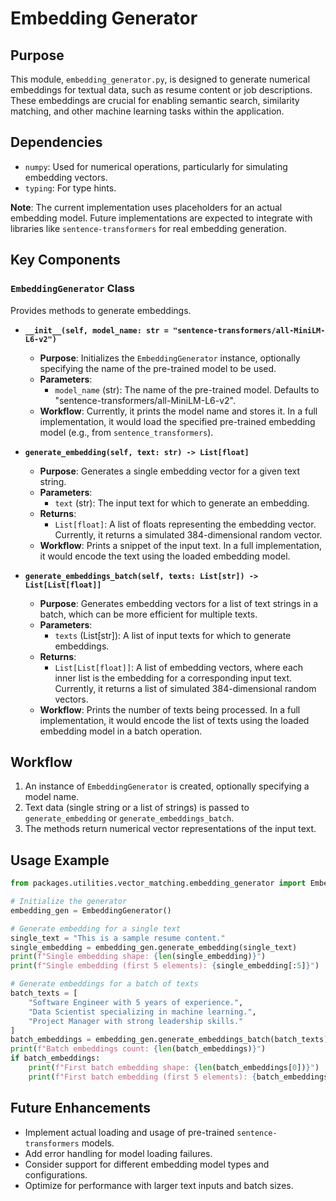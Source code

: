 # Embedding Generator

## Purpose
This module, `embedding_generator.py`, is designed to generate numerical embeddings for textual data, such as resume content or job descriptions. These embeddings are crucial for enabling semantic search, similarity matching, and other machine learning tasks within the application.

## Dependencies
- `numpy`: Used for numerical operations, particularly for simulating embedding vectors.
- `typing`: For type hints.

**Note**: The current implementation uses placeholders for an actual embedding model. Future implementations are expected to integrate with libraries like `sentence-transformers` for real embedding generation.

## Key Components

### `EmbeddingGenerator` Class
Provides methods to generate embeddings.

- **`__init__(self, model_name: str = "sentence-transformers/all-MiniLM-L6-v2")`**
  - **Purpose**: Initializes the `EmbeddingGenerator` instance, optionally specifying the name of the pre-trained model to be used.
  - **Parameters**:
    - `model_name` (str): The name of the pre-trained model. Defaults to "sentence-transformers/all-MiniLM-L6-v2".
  - **Workflow**: Currently, it prints the model name and stores it. In a full implementation, it would load the specified pre-trained embedding model (e.g., from `sentence_transformers`).

- **`generate_embedding(self, text: str) -> List[float]`**
  - **Purpose**: Generates a single embedding vector for a given text string.
  - **Parameters**:
    - `text` (str): The input text for which to generate an embedding.
  - **Returns**:
    - `List[float]`: A list of floats representing the embedding vector. Currently, it returns a simulated 384-dimensional random vector.
  - **Workflow**: Prints a snippet of the input text. In a full implementation, it would encode the text using the loaded embedding model.

- **`generate_embeddings_batch(self, texts: List[str]) -> List[List[float]]`**
  - **Purpose**: Generates embedding vectors for a list of text strings in a batch, which can be more efficient for multiple texts.
  - **Parameters**:
    - `texts` (List[str]): A list of input texts for which to generate embeddings.
  - **Returns**:
    - `List[List[float]]`: A list of embedding vectors, where each inner list is the embedding for a corresponding input text. Currently, it returns a list of simulated 384-dimensional random vectors.
  - **Workflow**: Prints the number of texts being processed. In a full implementation, it would encode the list of texts using the loaded embedding model in a batch operation.

## Workflow
1. An instance of `EmbeddingGenerator` is created, optionally specifying a model name.
2. Text data (single string or a list of strings) is passed to `generate_embedding` or `generate_embeddings_batch`.
3. The methods return numerical vector representations of the input text.

## Usage Example
```python
from packages.utilities.vector_matching.embedding_generator import EmbeddingGenerator

# Initialize the generator
embedding_gen = EmbeddingGenerator()

# Generate embedding for a single text
single_text = "This is a sample resume content."
single_embedding = embedding_gen.generate_embedding(single_text)
print(f"Single embedding shape: {len(single_embedding)}")
print(f"Single embedding (first 5 elements): {single_embedding[:5]}")

# Generate embeddings for a batch of texts
batch_texts = [
    "Software Engineer with 5 years of experience.",
    "Data Scientist specializing in machine learning.",
    "Project Manager with strong leadership skills."
]
batch_embeddings = embedding_gen.generate_embeddings_batch(batch_texts)
print(f"Batch embeddings count: {len(batch_embeddings)}")
if batch_embeddings:
    print(f"First batch embedding shape: {len(batch_embeddings[0])}")
    print(f"First batch embedding (first 5 elements): {batch_embeddings[0][:5]}")
```

## Future Enhancements
- Implement actual loading and usage of pre-trained `sentence-transformers` models.
- Add error handling for model loading failures.
- Consider support for different embedding model types and configurations.
- Optimize for performance with larger text inputs and batch sizes.